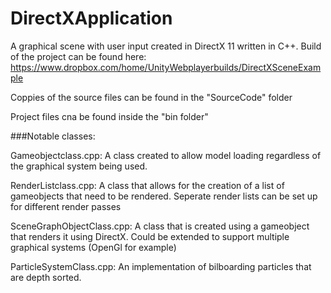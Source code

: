 # DirectXApplication

A graphical scene with user input created in DirectX 11 written in C++.
Build of the project can be found here: https://www.dropbox.com/home/UnityWebplayerbuilds/DirectXSceneExample

Coppies of the source files can be found in the "SourceCode" folder

Project files cna be found inside the "bin folder"

###Notable classes:

Gameobjectclass.cpp: A class created to allow model loading regardless of the graphical system being used.

RenderListclass.cpp: A class that allows for the creation of a list of gameobjects that need to be rendered. Seperate render lists can be set up for different render passes

SceneGraphObjectClass.cpp: A class that is created using a gameobject that renders it using DirectX. Could be extended to support multiple graphical systems (OpenGl for example)

ParticleSystemClass.cpp: An implementation of bilboarding particles that are depth sorted.
